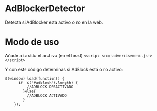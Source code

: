 # AdBlockerDetector
Detecta si AdBlocker esta activo o no en la web.

# Modo de uso
Añade a tu sitio el archivo (en el head) `<script src="advertisement.js"></script>`

Y con este código determinas si AdBlock está o no activo:

```
$(window).load(function() {
	  if ($("#adblock").length) {
	      //ADBLOCK DESACTIVADO
		}else{
		  //ADBLOCK ACTIVADO
		}
	});
```
